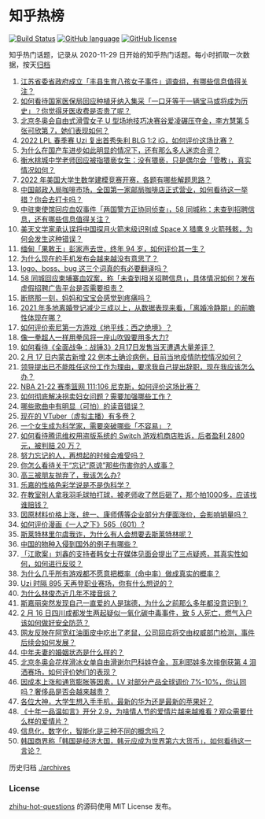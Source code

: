 # 知乎热榜
[![Build Status](https://github.com/ToWeLong/zhihu-hot-questions/workflows/CI/badge.svg)](https://github.com/ToWeLong/zhihu-hot-questions/actions)
[![GitHub language](https://img.shields.io/badge/language-golang-orange.svg)](https://golang.org/)
[![GitHub license](https://img.shields.io/github/license/ToWeLong/zhihu-hot-questions)](https://github.com/ToWeLong/zhihu-hot-questions/blob/main/LICENSE)

知乎热门话题，记录从 2020-11-29 日开始的知乎热门话题。每小时抓取一次数据，按天[归档](./archives)

<!-- BEGIN -->

1. [江苏省委省政府成立「丰县生育八孩女子事件」调查组，有哪些信息值得关注？](https://www.zhihu.com/question/517068413)
1. [如何看待国家医保局回应种植牙纳入集采「一口牙等于一辆宝马或将成为历史」？你觉得牙医收费是否贵了呢？](https://www.zhihu.com/question/516107745)
1. [北京冬奥会自由式滑雪女子 U 型场地技巧决赛谷爱凌碾压夺金，李方慧第 5 张可欣第 7，她们表现如何？](https://www.zhihu.com/question/517229718)
1. [2022 LPL 春季赛 Uzi 复出首秀失利 BLG 1:2 iG，如何评价这场比赛？](https://www.zhihu.com/question/517139842)
1. [为什么在国产车进步如此明显的情况下，还有那么多人迷恋合资？](https://www.zhihu.com/question/359491361)
1. [衡水桃城中学老师回应被指猥亵女生：没有猥亵，只是偶尔会「管教」，真实情况如何？](https://www.zhihu.com/question/516955556)
1. [2022 年美国大学生数学建模竞赛开赛，各题有哪些解题思路？](https://www.zhihu.com/question/517049068)
1. [中国邮政入局咖啡市场，全国第一家邮局咖啡店正式营业，如何看待这一举措？你会去打卡吗？](https://www.zhihu.com/question/516891303)
1. [中驻柬使馆回应血奴事件「两国警方正协同侦查」，58 同城称：未查到招聘信息，还有哪些信息值得关注？](https://www.zhihu.com/question/517126290)
1. [美天文学家承认误将中国探月火箭末级识别成 Space X 猎鹰 9 火箭残骸，为何会发生这种错误？](https://www.zhihu.com/question/516544162)
1. [缅甸「果敢王」彭家声去世，终年 94 岁，如何评价其一生？](https://www.zhihu.com/question/516924515)
1. [为什么现在的手机发布会越来越没有意思了？](https://www.zhihu.com/question/516956604)
1. [logo、boss、bug 这三个词真的有必要翻译吗？](https://www.zhihu.com/question/516073418)
1. [58 同城回应柬埔寨血奴案，称「未查到相关招聘信息」，具体情况如何？发布虚假招聘广告平台是否需要担责？](https://www.zhihu.com/question/517178263)
1. [断脐那一刻，妈妈和宝宝会感觉到疼痛吗？](https://www.zhihu.com/question/516123086)
1. [2021 年多地离婚登记减少三成以上，从数据表现来看，「离婚冷静期」的前瞻性体现在哪？](https://www.zhihu.com/question/517057429)
1. [如何评价索尼第一方游戏《地平线：西之绝境》？](https://www.zhihu.com/question/516900062)
1. [像一拳超人一样用拳风将一座山吹毁要用多大力?](https://www.zhihu.com/question/440895332)
1. [如何看待《全面战争：战锤3》2月17日发售当天遭遇大量差评？](https://www.zhihu.com/question/517130249)
1. [2 月 17 日内蒙古新增 22 例本土确诊病例，目前当地疫情防控情况如何？](https://www.zhihu.com/question/517227392)
1. [领导提出已不能胜任这份工作为理由，要求我自己提出辞职，现在我应该怎么办？](https://www.zhihu.com/question/454654362)
1. [NBA 21-22 赛季篮网 111:106 尼克斯，如何评价这场比赛？](https://www.zhihu.com/question/517030275)
1. [如何彻底解决拐卖妇女问题？需要加强哪些工作？](https://www.zhihu.com/question/517096475)
1. [哪些歌曲中有明显（可怕）的读音错误？](https://www.zhihu.com/question/31616376)
1. [现在的 VTuber（虚拟主播）有多卷？](https://www.zhihu.com/question/496419229)
1. [一个女生成为科学家，需要突破哪些「不容易」？](https://www.zhihu.com/question/517090091)
1. [如何看待腾讯维权用盗版系统的 Switch 游戏机商店胜诉，后者盈利 2800 元，被判赔 20 万？](https://www.zhihu.com/question/517123941)
1. [努力忘记的人，再想起的时候会难受吗？](https://www.zhihu.com/question/517187488)
1. [你怎么看待关于“忘记“原谅”那些伤害你的人或事？](https://www.zhihu.com/question/517114215)
1. [高三被朋友抛弃了，我该怎么办?](https://www.zhihu.com/question/517075943)
1. [乐嘉的性格色彩学说是不是伪科学？](https://www.zhihu.com/question/34364863)
1. [在教室别人拿我羽毛球拍打球，被老师收了然后砸了，那个拍1000多，应该找谁赔钱？](https://www.zhihu.com/question/498372215)
1. [因原材料价格上涨，统一、康师傅等企业部分方便面涨价，会影响销量吗？](https://www.zhihu.com/question/516645093)
1. [如何评价漫画《一人之下》565（601）?](https://www.zhihu.com/question/517183446)
1. [斯莱特林里尔虞我诈，为什么有人会想要去斯莱特林呢？](https://www.zhihu.com/question/516553033)
1. [中国的物种入侵到国外的例子有哪些？](https://www.zhihu.com/question/20950265)
1. [「江歌案」刘鑫的支持者韩女士在媒体见面会提出了三点疑惑，其真实性如何，如何进行反驳？](https://www.zhihu.com/question/517043251)
1. [为什么几乎所有游戏都不愿意把概率（命中率）做成真实的概率？](https://www.zhihu.com/question/473432101)
1. [Uzi 时隔 895 天再登职业赛场，你有什么想说的？](https://www.zhihu.com/question/517151185)
1. [为什么林俊杰近几年不接音综？](https://www.zhihu.com/question/516298774)
1. [斯嘉丽突然发现自己一直爱的人是瑞德，为什么之前那么多年都没意识到？](https://www.zhihu.com/question/41571350)
1. [2 月 16 日四川成都发生两起疑似一氧化碳中毒事件，致 5 人死亡，燃气入户该如何做好安全防范？](https://www.zhihu.com/question/517048619)
1. [网友反映在阿宽红油面皮中吃出了老鼠，公司回应将交由权威部门检测，事件后续会如何发展？](https://www.zhihu.com/question/516980610)
1. [中年夫妻的婚姻状态是什么样的？](https://www.zhihu.com/question/375495780)
1. [北京冬奥会花样滑冰女单自由滑谢尔巴科娃夺金，瓦利耶娃多次摔倒获第 4 泪洒赛场，如何评价她们的表现？](https://www.zhihu.com/question/517124343)
1. [因成本上涨和通货膨胀等因素，LV 对部分产品全球调价 7%-10%，你认同吗？奢侈品是否会越来越贵？](https://www.zhihu.com/question/516850289)
1. [各位大神，大学生想入手手机，最新的华为还是最新的苹果好？](https://www.zhihu.com/question/516953428)
1. [《十年一品温如言》开分 2.9，为啥情人节的爱情片越来越难看？观众需要什么样的爱情片？](https://www.zhihu.com/question/516673035)
1. [信息化，数字化，智能化是三种不同的概念吗？](https://www.zhihu.com/question/414413160)
1. [韩国商界称「韩国是经济大国，韩元应成为世界第六大货币」，如何看待这一言论？](https://www.zhihu.com/question/516476513)

<!-- END -->

历史归档 [./archives](./archives)


### License
[zhihu-hot-questions](https://github.com/towelong/zhihu-hot-questions) 的源码使用 MIT License 发布。